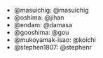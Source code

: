 * @masuichig: @masuichig
* @oshima: @jihan
* @endam: @damasa
* @gooshima: @gou
* @mukoyamak-isao: @koichi
* @stephen1807: @stephenr
